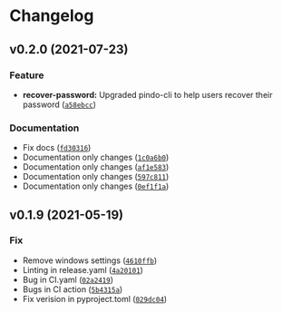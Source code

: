 # Changelog

<!--next-version-placeholder-->

## v0.2.0 (2021-07-23)
### Feature
* **recover-password:** Upgraded pindo-cli to help users recover their password ([`a58ebcc`](https://github.com/pindoio/pindo-cli/commit/a58ebcc3b68fcaa9f1d86d292147edaeaef54b1f))

### Documentation
* Fix docs ([`fd30316`](https://github.com/pindoio/pindo-cli/commit/fd303161848f5218338b2e3411ea467e88a18b3e))
* Documentation only changes ([`1c0a6b0`](https://github.com/pindoio/pindo-cli/commit/1c0a6b0202f48a89dec43c1740bf895731dc3738))
* Documentation only changes ([`af1e583`](https://github.com/pindoio/pindo-cli/commit/af1e583b838e32d7a2629fe7b6690d6230506ab2))
* Documentation only changes ([`597c811`](https://github.com/pindoio/pindo-cli/commit/597c811e1261257d34bb7f516fe0133006b36b7d))
* Documentation only changes ([`0ef1f1a`](https://github.com/pindoio/pindo-cli/commit/0ef1f1a342cec62aeedb091c17d4287691dca56b))

## v0.1.9 (2021-05-19)
### Fix
* Remove windows settings ([`4610ffb`](https://github.com/pindoio/pindo-cli/commit/4610ffba0c9b1ee43265ad4e4ee17c95d5181f83))
* Linting in release.yaml ([`4a20101`](https://github.com/pindoio/pindo-cli/commit/4a20101fc3904536d8e3e1a3d66ac85b53dc2c6f))
* Bug in CI.yaml ([`02a2419`](https://github.com/pindoio/pindo-cli/commit/02a2419907a72e1c919dac7e5225f3c0b8168a7b))
* Bugs in CI action ([`5b4315a`](https://github.com/pindoio/pindo-cli/commit/5b4315a51ad20062180eb6785dac80f614b20593))
* Fix verision in pyproject.toml ([`029dc04`](https://github.com/pindoio/pindo-cli/commit/029dc0429079254121f65d787d4b7cd1381d5f27))
